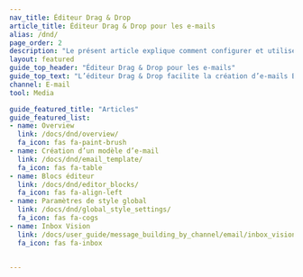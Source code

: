 ```yaml
---
nav_title: Éditeur Drag & Drop
article_title: Éditeur Drag & Drop pour les e-mails
alias: /dnd/
page_order: 2
description: "Le présent article explique comment configurer et utiliser correctement l’éditeur Drag & Drop fourni par Braze."
layout: featured
guide_top_header: "Éditeur Drag & Drop pour les e-mails"
guide_top_text: "L’éditeur Drag & Drop facilite la création d’e-mails Braze. Grâce à l’expérience de modification en glisser-déposer, vous pouvez créer des e-mails personnalisés sans utiliser HTML. Consultez les articles suivants pour en savoir plus !"
channel: E-mail
tool: Media

guide_featured_title: "Articles"
guide_featured_list:
- name: Overview
  link: /docs/dnd/overview/
  fa_icon: fas fa-paint-brush
- name: Création d’un modèle d’e-mail
  link: /docs/dnd/email_template/
  fa_icon: fas fa-table
- name: Blocs éditeur
  link: /docs/dnd/editor_blocks/
  fa_icon: fas fa-align-left
- name: Paramètres de style global
  link: /docs/dnd/global_style_settings/
  fa_icon: fas fa-cogs
- name: Inbox Vision
  link: /docs/user_guide/message_building_by_channel/email/inbox_vision/
  fa_icon: fas fa-inbox


---
```

<br><br>
